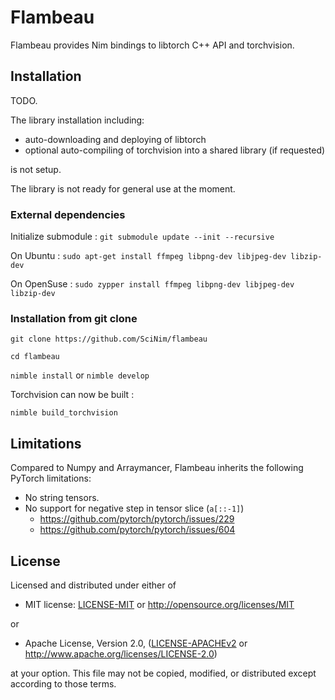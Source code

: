 # Flambeau

Flambeau provides Nim bindings to libtorch C++ API and torchvision.

## Installation

TODO.

The library installation including:
- auto-downloading and deploying of libtorch
- optional auto-compiling of torchvision into a shared library (if requested)

is not setup.

The library is not ready for general use at the moment.

### External dependencies

Initialize submodule : 
``git submodule update --init --recursive``

On Ubuntu :
``sudo apt-get install ffmpeg libpng-dev libjpeg-dev libzip-dev``

On OpenSuse :
``sudo zypper install ffmpeg libpng-dev libjpeg-dev libzip-dev``

### Installation from git clone

``git clone https://github.com/SciNim/flambeau``

``cd flambeau``

``nimble install`` or ``nimble develop`` 

Torchvision can now be built : 

``nimble build_torchvision``

## Limitations

Compared to Numpy and Arraymancer, Flambeau inherits the following PyTorch limitations:
- No string tensors.
- No support for negative step in tensor slice (`a[::-1]`)
  - https://github.com/pytorch/pytorch/issues/229
  - https://github.com/pytorch/pytorch/issues/604

## License

Licensed and distributed under either of

* MIT license: [LICENSE-MIT](LICENSE-MIT) or http://opensource.org/licenses/MIT

or

* Apache License, Version 2.0, ([LICENSE-APACHEv2](LICENSE-APACHEv2) or http://www.apache.org/licenses/LICENSE-2.0)

at your option. This file may not be copied, modified, or distributed except according to those terms.
